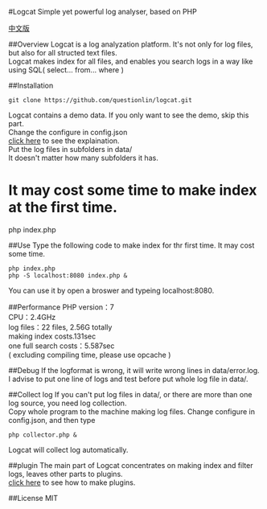 #Logcat
Simple yet powerful log analyser, based on PHP

[中文版](https://github.com/questionlin/logcat/blob/master/README_zh.md)

##Overview
Logcat is a log analyzation platform. It's not only for log files, but also for all structed text files.  
Logcat makes index for all files, and enables you search logs in a way like using SQL( select... from... where ) 

##Installation
```shell
git clone https://github.com/questionlin/logcat.git
```
Logcat contains a demo data. If you only want to see the demo, skip this part.  
Change the configure in config.json  
[click here](https://github.com/questionlin/logcat/blob/master/config.md) to see the explaination.  
Put the log files in subfolders in data/  
It doesn't matter how many subfolders it has.

# It may cost some time to make index at the first time.
php index.php

##Use
Type the following code to make index for thr first time. It may cost some time.
```shell
php index.php
php -S localhost:8080 index.php &
```
You can use it by open a broswer and typeing localhost:8080.

##Performance
PHP version：7  
CPU：2.4GHz  
log files：22 files, 2.56G totally  
making index costs.131sec  
one full search costs：5.587sec  
( excluding compiling time, please use opcache )

##Debug
If the logformat is wrong, it will write wrong lines in data/error.log.  
I advise to put one line of logs and test before put whole log file in data/.

##Collect log
If you can't put log files in data/, or there are more than one log source, you need log collection.  
Copy whole program to the machine making log files. Change configure in config.json, and then type
```shell
php collector.php &
```
Logcat will collect log automatically.

##plugin
The main part of Logcat concentrates on making index and filter logs, leaves other parts to plugins.  
[click here](https://github.com/questionlin/logcat/blob/master/plugin.md) to see how to make plugins.

##License
MIT